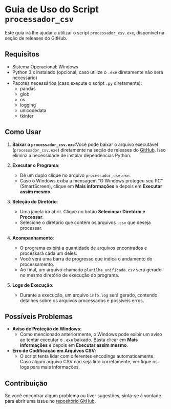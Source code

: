 # Guia de Uso do Script `processador_csv`

Este guia irá lhe ajudar a utilizar o script `processador_csv.exe`, disponível na seção de releases do GitHub.

## Requisitos

- Sistema Operacional: Windows
- Python 3.x instalado (opcional, caso utilize o `.exe` diretamente não será necessário)
- Pacotes necessários (caso execute o script `.py` diretamente):
  - pandas
  - glob
  - os
  - logging
  - unicodedata
  - tkinter

## Como Usar

1. **Baixar o `processador_csv.exe`**:Você pode baixar o arquivo executável (`processador_csv.exe`) diretamente na seção de releases do [GitHub](https://github.com/rafael-branco/combine-csv-tables/releases/latest). Isso elimina a necessidade de instalar dependências Python.
2. **Executar o Programa**:

   - Dê um duplo clique no arquivo `processador_csv.exe`.
   - Caso o Windows exiba a mensagem "O Windows protegeu seu PC" (SmartScreen), clique em **Mais informações** e depois em **Executar assim mesmo**.
3. **Seleção do Diretório**:

   - Uma janela irá abrir. Clique no botão **Selecionar Diretório e Processar**.
   - Selecione o diretório que contém os arquivos `.csv` que deseja processar.
4. **Acompanhamento**:

   - O programa exibirá a quantidade de arquivos encontrados e processará cada um deles.
   - Você verá uma barra de progresso que indica o andamento do processamento.
   - Ao final, um arquivo chamado `planilha_unificada.csv` será gerado no mesmo diretório de execução do programa.
5. **Logs de Execução**:

   - Durante a execução, um arquivo `info.log` será gerado, contendo detalhes sobre os arquivos processados e possíveis erros.

## Possíveis Problemas

- **Aviso de Proteção do Windows**:
  - Como mencionado anteriormente, o Windows pode exibir um aviso ao tentar executar o `.exe` baixado. Basta clicar em **Mais informações** e depois em **Executar assim mesmo**.
- **Erro de Codificação em Arquivos CSV**:
  - O script tenta lidar com diferentes encodings automaticamente. Caso algum arquivo CSV não seja lido corretamente, verifique os logs para mais informações.

## Contribuição

Se você encontrar algum problema ou tiver sugestões, sinta-se à vontade para abrir uma issue no [repositório GitHub](https://github.com/rafael-branco/combine-csv-tables/issues).
